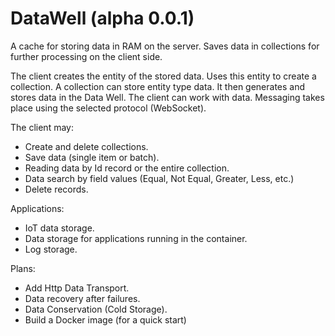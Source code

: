 # DataWell (alpha 0.0.1)
A cache for storing data in RAM on the server. Saves data in collections for further processing on the client side.

The client creates the entity of the stored data. Uses this entity to create a collection. A collection can store entity type data. It then generates and stores data in the Data Well. The client can work with data.
Messaging takes place using the selected protocol (WebSocket).

The client may:
- Create and delete collections.
- Save data (single item or batch).
- Reading data by Id record or the entire collection.
- Data search by field values (Equal, Not Equal, Greater, Less, etc.)
- Delete records.

Applications:
- IoT data storage.
- Data storage for applications running in the container.
- Log storage.

Plans:
- Add Http Data Transport.
- Data recovery after failures.
- Data Conservation (Cold Storage).
- Build a Docker image (for a quick start)


